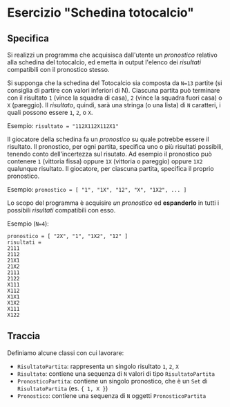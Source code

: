 # Esercizio "Schedina totocalcio"

## Specifica

Si realizzi un programma che acquisisca dall'utente un *pronostico* relativo alla schedina del totocalcio, ed emetta in output l'elenco dei *risultati* compatibili con il pronostico stesso.

Si supponga che la schedina del Totocalcio sia composta da `N=13` partite (si consiglia di partire con valori inferiori di N). Ciascuna partita può terminare con il risultato `1` (vince la squadra di casa), `2` (vince la squadra fuori casa) o `X` (pareggio). Il *risultato*, quindi, sarà una stringa (o una lista) di `N` caratteri, i quali possono essere `1`, `2`, o `X`.

Esempio: `risultato = "112X112X112X1"`

Il giocatore della schedina fa un *pronostico* su quale potrebbe essere il risultato. Il pronostico, per ogni partita, specifica uno o più risultati possibili, tenendo conto dell'incertezza sul risutato. Ad esempio il pronostico può contenere `1` (vittoria fissa) oppure `1X` (vittoria o pareggio) oppure `1X2` qualunque risultato. Il giocatore, per ciascuna partita, specifica il proprio pronostico.

Esempio: `pronostico = [ "1", "1X", "12", "X", "1X2", ... ]`

Lo scopo del programma è acquisire *un pronostico* ed **espanderlo** in tutti i possibili *risultati* compatibili con esso.

Esempio (`N=4`):

```
pronostico = [ "2X", "1", "1X2", "12" ]
risultati =
2111
2112
21X1
21X2
2111
2122
X111
X112
X1X1
X1X2
X111
X122
```

## Traccia

Definiamo alcune classi con cui lavorare:

* `RisultatoPartita`: rappresenta un singolo risultato `1`, `2`, `X`
* `Risultato`: contiene una sequenza di `N` valori di tipo `RisultatoPartita`
* `PronosticoPartita`: contiene un singolo pronostico, che è un `Set` di `RisultatoPartita` (es. `{ 1, X }`)
* `Pronostico`: contiene una sequenza di `N` oggetti `PronosticoPartita`  